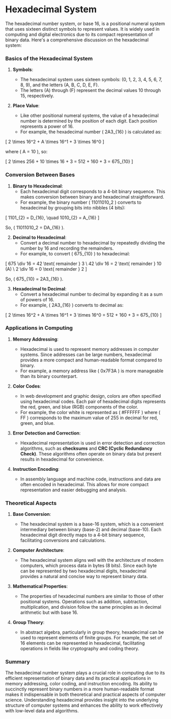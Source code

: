 # Hexadecimal System

The hexadecimal number system, or base 16, is a positional numeral system that uses sixteen distinct symbols to represent values. It is widely used in computing and digital electronics due to its compact representation of binary data. Here's a comprehensive discussion on the hexadecimal system:

### Basics of the Hexadecimal System

1. **Symbols**:
      - The hexadecimal system uses sixteen symbols: \(0, 1, 2, 3, 4, 5, 6, 7, 8, 9\), and the letters \(A, B, C, D, E, F\). 
      - The letters \(A\) through \(F\) represent the decimal values 10 through 15, respectively.

2. **Place Value**:
      - Like other positional numeral systems, the value of a hexadecimal number is determined by the position of each digit. Each position represents a power of 16.
      - For example, the hexadecimal number \( 2A3_{16} \) is calculated as:

\[
2 \times 16^2 + A \times 16^1 + 3 \times 16^0
\]

where \( A = 10 \), so:

\[
2 \times 256 + 10 \times 16 + 3 = 512 + 160 + 3 = 675_{10}
\]

### Conversion Between Bases

1. **Binary to Hexadecimal**:
      - Each hexadecimal digit corresponds to a 4-bit binary sequence. This makes conversion between binary and hexadecimal straightforward.
      - For example, the binary number \( 11011010_2 \) converts to hexadecimal by grouping bits into nibbles (4 bits):

\[
1101_{2} = D_{16}, \quad 1010_{2} = A_{16}
\]

So, \( 11011010_2 = DA_{16} \).

2. **Decimal to Hexadecimal**:
      - Convert a decimal number to hexadecimal by repeatedly dividing the number by 16 and recording the remainders.
      - For example, to convert \( 675_{10} \) to hexadecimal:

\[
675 \div 16 = 42 \text{ remainder } 3 \\
42 \div 16 = 2 \text{ remainder } 10 (A) \\
2 \div 16 = 0 \text{ remainder } 2
\]

So, \( 675_{10} = 2A3_{16} \).

3. **Hexadecimal to Decimal**:
      - Convert a hexadecimal number to decimal by expanding it as a sum of powers of 16.
      - For example, \( 2A3_{16} \) converts to decimal as:

\[
2 \times 16^2 + A \times 16^1 + 3 \times 16^0 = 512 + 160 + 3 = 675_{10}
\]

### Applications in Computing

1. **Memory Addressing**:
      - Hexadecimal is used to represent memory addresses in computer systems. Since addresses can be large numbers, hexadecimal provides a more compact and human-readable format compared to binary.
      - For example, a memory address like \( 0x7F3A \) is more manageable than its binary counterpart.

2. **Color Codes**:
      - In web development and graphic design, colors are often specified using hexadecimal codes. Each pair of hexadecimal digits represents the red, green, and blue (RGB) components of the color.
      - For example, the color white is represented as \( #FFFFFF \) where \( FF \) corresponds to the maximum value of 255 in decimal for red, green, and blue.

3. **Error Detection and Correction**:
      - Hexadecimal representation is used in error detection and correction algorithms, such as **checksums** and **CRC (Cyclic Redundancy Check)**. These algorithms often operate on binary data but present results in hexadecimal for convenience.

4. **Instruction Encoding**:
      - In assembly language and machine code, instructions and data are often encoded in hexadecimal. This allows for more compact representation and easier debugging and analysis.

### Theoretical Aspects

1. **Base Conversion**:
      - The hexadecimal system is a base-16 system, which is a convenient intermediary between binary (base-2) and decimal (base-10). Each hexadecimal digit directly maps to a 4-bit binary sequence, facilitating conversions and calculations.

2. **Computer Architecture**:
      - The hexadecimal system aligns well with the architecture of modern computers, which process data in bytes (8 bits). Since each byte can be represented by two hexadecimal digits, hexadecimal provides a natural and concise way to represent binary data.

3. **Mathematical Properties**:
      - The properties of hexadecimal numbers are similar to those of other positional systems. Operations such as addition, subtraction, multiplication, and division follow the same principles as in decimal arithmetic but with base 16.

4. **Group Theory**:
      - In abstract algebra, particularly in group theory, hexadecimal can be used to represent elements of finite groups. For example, the set of 16 elements can be represented in hexadecimal, facilitating operations in fields like cryptography and coding theory.

### Summary

The hexadecimal number system plays a crucial role in computing due to its efficient representation of binary data and its practical applications in memory addressing, color coding, and instruction encoding. Its ability to succinctly represent binary numbers in a more human-readable format makes it indispensable in both theoretical and practical aspects of computer science. Understanding hexadecimal provides insight into the underlying structure of computer systems and enhances the ability to work effectively with low-level data and algorithms.